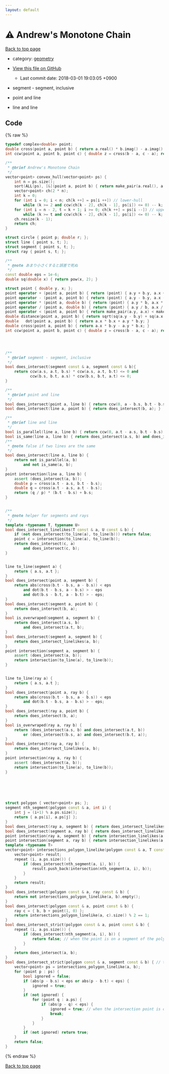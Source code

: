 ```yaml
---
layout: default
---
```


<!-- mathjax config similar to math.stackexchange -->
<script type="text/javascript" async
  src="https://cdnjs.cloudflare.com/ajax/libs/mathjax/2.7.5/MathJax.js?config=TeX-MML-AM_CHTML">
</script>
<script type="text/x-mathjax-config">
  MathJax.Hub.Config({
    TeX: { equationNumbers: { autoNumber: "AMS" }},
    tex2jax: {
      inlineMath: [ ['$','$'] ],
      processEscapes: true
    },
    "HTML-CSS": { matchFontHeight: false },
    displayAlign: "left",
    displayIndent: "2em"
  });
</script>

<script type="text/javascript" src="https://cdnjs.cloudflare.com/ajax/libs/jquery/3.4.1/jquery.min.js"></script>
<script src="https://cdn.jsdelivr.net/npm/jquery-balloon-js@1.1.2/jquery.balloon.min.js" integrity="sha256-ZEYs9VrgAeNuPvs15E39OsyOJaIkXEEt10fzxJ20+2I=" crossorigin="anonymous"></script>
<script type="text/javascript" src="../../assets/js/copy-button.js"></script>
<link rel="stylesheet" href="../../assets/css/copy-button.css" />


# :warning: Andrew's Monotone Chain
<a href="../../index.html">Back to top page</a>

* category: <a href="../../index.html#ed7daeb157cd9b31e53896ad3c771a26">geometry</a>
* <a href="{{ site.github.repository_url }}/blob/master/geometry/a.inc.cpp">View this file on GitHub</a>
    - Last commit date: 2018-03-01 19:03:05 +0900


* segment - segment, inclusive
* point and line
* line and line


## Code
{% raw %}
```cpp
typedef complex<double> point;
double cross(point a, point b) { return a.real() * b.imag() - a.imag() * b.real(); }
int ccw(point a, point b, point c) { double z = cross(b - a, c - a); return z > eps ? 1 : z < - eps ? -1 : 0; }

/**
 * @brief Andrew's Monotone Chain
 */
vector<point> convex_hull(vector<point> ps) {
    int n = ps.size();
    sort(ALL(ps), [&](point a, point b) { return make_pair(a.real(), a.imag()) < make_pair(b.real(), b.imag()); });
    vector<point> ch(2 * n);
    int k = 0;
    for (int i = 0; i < n; ch[k ++] = ps[i ++]) // lower-hull
        while (k >= 2 and ccw(ch[k - 2], ch[k - 1], ps[i]) <= 0) -- k;
    for (int i = n - 2, t = k + 1; i >= 0; ch[k ++] = ps[i --]) // upper-hull
        while (k >= t and ccw(ch[k - 2], ch[k - 1], ps[i]) <= 0) -- k;
    ch.resize(k - 1);
    return ch;
}

struct circle { point p; double r; };
struct line { point s, t; };
struct segment { point s, t; };
struct ray { point s, t; };

/**
 * @note あまり小さくすると誤差で死ぬ
 */
const double eps = 1e-6;
double sq(double x) { return pow(x, 2); }

struct point { double y, x; };
point operator + (point a, point b) { return (point) { a.y + b.y, a.x + b.x }; }
point operator - (point a, point b) { return (point) { a.y - b.y, a.x - b.x }; }
point operator * (point a, double b) { return (point) { a.y * b, a.x * b }; }
point operator / (point a, double b) { return (point) { a.y / b, a.x / b }; }
point operator < (point a, point b) { return make_pair(a.y, a.x) < make_pair(b.y, b.x); }
double distance(point a, point b) { return sqrt(sq(a.y - b.y) + sq(a.x - b.x)); }
double   dot(point a, point b) { return a.x * b.x + a.y * b.y; }
double cross(point a, point b) { return a.x * b.y - a.y * b.x; }
int ccw(point a, point b, point c) { double z = cross(b - a, c - a); return z > eps ? 1 : z < - eps ? -1 : 0; }




/**
 * @brief segment - segment, inclusive
 */
bool does_intersect(segment const & a, segment const & b){
    return ccw(a.s, a.t, b.s) * ccw(a.s, a.t, b.t) <= 0 and
           ccw(b.s, b.t, a.s) * ccw(b.s, b.t, a.t) <= 0;
}

/**
 * @brief point and line
 */
bool does_intersect(point a, line b) { return ccw(0, a - b.s, b.t - b.s) == 0; }
bool does_intersect(line a, point b) { return does_intersect(b, a); }

/**
 * @brief line and line
 */
bool is_parallel(line a, line b) { return ccw(0, a.t - a.s, b.t - b.s) == 0; }
bool is_same(line a, line b) { return does_intersect(a.s, b) and does_intersect(a.t, b); }
/**
 * @note false if two lines are the same
 */
bool does_intersect(line a, line b) {
    return not is_parallel(a, b)
        and not is_same(a, b);
}
point intersection(line a, line b) {
    assert (does_intersect(a, b));
    double p = cross(a.t - a.s, b.t - b.s);
    double q = cross(a.t - a.s, a.t - b.s);
    return (q / p) * (b.t - b.s) + b.s;
}


/**
 * @note helper for segments and rays
 */
template <typename T, typename U>
bool does_intersect_linelikes(T const & a, U const & b) {
    if (not does_intersect(to_line(a), to_line(b))) return false;
    point c = intersection(to_line(a), to_line(b));
    return does_intersect(c, a)
        and does_intersect(c, b);
}


line to_line(segment a) {
    return { a.s, a.t };
}
bool does_intersect(point a, segment b) {
    return abs(cross(b.t - b.s, a - b.s)) < eps
        and dot(b.t - b.s, a - b.s) > - eps
        and dot(b.s - b.t, a - b.t) > - eps;
}
bool does_intersect(segment a, point b) {
    return does_intersect(b, a);
}
bool is_overwraped(segment a, segment b) {
    return does_intersect(a.s, b)
        and does_intersect(a.t, b);
}
bool does_intersect(segment a, segment b) {
    return does_intersect_linelikes(a, b);
}
point intersection(segment a, segment b) {
    assert (does_intersect(a, b));
    return intersection(to_line(a), to_line(b));
}


line to_line(ray a) {
    return { a.s, a.t };
}
bool does_intersect(point a, ray b) {
    return abs(cross(b.t - b.s, a - b.s)) < eps
        and dot(b.t - b.s, a - b.s) > - eps;
}
bool does_intersect(ray a, point b) {
    return does_intersect(b, a);
}
bool is_overwraped(ray a, ray b) {
    return (does_intersect(a.s, b) and does_intersect(a.t, b))
        or (does_intersect(b.s, a) and does_intersect(b.t, a));
}
bool does_intersect(ray a, ray b) {
    return does_intersect_linelikes(a, b);
}
point intersection(ray a, ray b) {
    assert (does_intersect(a, b));
    return intersection(to_line(a), to_line(b));
}






struct polygon { vector<point> ps; };
segment nth_segment(polygon const & a, int i) {
    int j = (i+1) % a.ps.size();
    return { a.ps[i], a.ps[j] };
}
bool does_intersect(ray a, segment b) { return does_intersect_linelikes(a, b); }
bool does_intersect(segment a, ray b) { return does_intersect_linelikes(a, b); }
point intersection(ray a, segment b) { return intersection_linelikes(a, b); }
point intersection(segment a, ray b) { return intersection_linelikes(a, b); }
template <typename T>
vector<point> intersections_polygon_linelike(polygon const & a, T const & b) {
    vector<point> result;
    repeat (i, a.ps.size()) {
        if (does_intersect(nth_segment(a, i), b)) {
            result.push_back(intersection(nth_segment(a, i), b));
        }
    }
    return result;
}
bool does_intersect(polygon const & a, ray const & b) {
    return not intersections_polygon_linelike(a, b).empty();
}
bool does_intersect(polygon const & a, point const & b) {
    ray c = { b, b + point(1, 0) };
    return intersections_polygon_linelike(a, c).size() % 2 == 1;
}
bool does_intersect_strict(polygon const & a, point const & b) {
    repeat (i, a.ps.size()) {
        if (does_intersect(nth_segment(a, i), b)) {
            return false; // when the point is on a segment of the polygon
        }
    }
    return does_intersect(a, b);
}
bool does_intersect_strict(polygon const & a, segment const & b) { // the boundary is not included
    vector<point> ps = intersections_polygon_linelike(a, b);
    for (point p : ps) {
        bool ignored = false;
        if (abs(p - b.s) < eps or abs(p - b.t) < eps) {
            ignored = true;
        }
        if (not ignored) {
            for (point q : a.ps) {
                if (abs(p - q) < eps) {
                    ignored = true; // when the intersection point is one of the vertex of the polygon
                    break;
                }
            }
        }
        if (not ignored) return true;
    }
    return false;
}

```
{% endraw %}

<a href="../../index.html">Back to top page</a>

